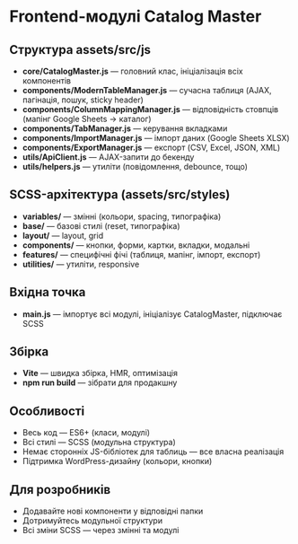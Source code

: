 # Frontend-модулі Catalog Master

## Структура assets/src/js

- **core/CatalogMaster.js** — головний клас, ініціалізація всіх компонентів
- **components/ModernTableManager.js** — сучасна таблиця (AJAX, пагінація, пошук, sticky header)
- **components/ColumnMappingManager.js** — відповідність стовпців (мапінг Google Sheets → каталог)
- **components/TabManager.js** — керування вкладками
- **components/ImportManager.js** — імпорт даних (Google Sheets XLSX)
- **components/ExportManager.js** — експорт (CSV, Excel, JSON, XML)
- **utils/ApiClient.js** — AJAX-запити до бекенду
- **utils/helpers.js** — утиліти (повідомлення, debounce, тощо)

## SCSS-архітектура (assets/src/styles)

- **variables/** — змінні (кольори, spacing, типографіка)
- **base/** — базові стилі (reset, типографіка)
- **layout/** — layout, grid
- **components/** — кнопки, форми, картки, вкладки, модальні
- **features/** — специфічні фічі (таблиця, мапінг, імпорт, експорт)
- **utilities/** — утиліти, responsive

## Вхідна точка

- **main.js** — імпортує всі модулі, ініціалізує CatalogMaster, підключає SCSS

## Збірка

- **Vite** — швидка збірка, HMR, оптимізація
- **npm run build** — зібрати для продакшну

## Особливості

- Весь код — ES6+ (класи, модулі)
- Всі стилі — SCSS (модульна структура)
- Немає сторонніх JS-бібліотек для таблиць — все власна реалізація
- Підтримка WordPress-дизайну (кольори, кнопки)

## Для розробників

- Додавайте нові компоненти у відповідні папки
- Дотримуйтесь модульної структури
- Всі зміни SCSS — через змінні та модулі 